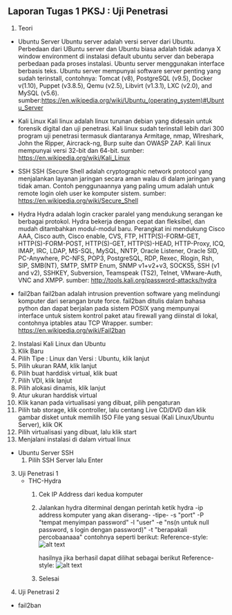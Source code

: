 
Laporan Tugas 1 PKSJ : Uji Penetrasi
------------------------------------

1. Teori
 * Ubuntu Server
    Ubuntu server adalah versi server dari Ubuntu. Perbedaan dari UBuntu server dan Ubuntu biasa adalah tidak adanya X window environment di instalasi default ubuntu server dan beberapa perbedaan pada proses instalasi. Ubuntu server menggunakan interface berbasis teks. Ubuntu server mempunyai software server penting yang sudah terinstall, contohnya: Tomcat (v8), PostgreSQL (v9.5), Docker v(1.10), Puppet (v3.8.5), Qemu (v2.5), Libvirt (v1.3.1), LXC (v2.0), and MySQL (v5.6). sumber:https://en.wikipedia.org/wiki/Ubuntu_(operating_system)#Ubuntu_Server
 
 * Kali Linux
    Kali linux adalah linux turunan debian yang didesain untuk forensik digital dan uji penetrasi. Kali linux sudah terinstall lebih dari 300 program uji penetrasi termasuk diantaranya Armitage, nmap, WIreshark, John the Ripper, Aircrack-ng, Burp suite dan OWASP ZAP. Kali linux mempunyai versi 32-bit dan 64-bit. sumber: https://en.wikipedia.org/wiki/Kali_Linux
 
 * SSH
    SSH (Secure Shell adalah cryptographic network protocol yang menjalankan layanan jaringan secara aman walau di dalam jaringan yang tidak aman. Contoh penggunaannya yang paling umum adalah untuk remote login oleh user ke komputer sistem. sumber: https://en.wikipedia.org/wiki/Secure_Shell
 
 * Hydra
    Hydra adalah login cracker paralel yang mendukung serangan ke berbagai protokol. Hydra bekerja dengan cepat dan fleksibel, dan mudah ditambahkan modul-modul baru. Perangkat ini mendukung Cisco AAA, Cisco auth, Cisco enable, CVS, FTP, HTTP(S)-FORM-GET, HTTP(S)-FORM-POST, HTTP(S)-GET, HTTP(S)-HEAD, HTTP-Proxy, ICQ, IMAP, IRC, LDAP, MS-SQL, MySQL, NNTP, Oracle Listener, Oracle SID, PC-Anywhere, PC-NFS, POP3, PostgreSQL, RDP, Rexec, Rlogin, Rsh, SIP, SMB(NT), SMTP, SMTP Enum, SNMP v1+v2+v3, SOCKS5, SSH (v1 and v2), SSHKEY, Subversion, Teamspeak (TS2), Telnet, VMware-Auth, VNC and XMPP. sumber: http://tools.kali.org/password-attacks/hydra
    
 * fail2ban
    fail2ban adalah intrusion prevention software yang melindungi komputer dari serangan brute force. fail2ban ditulis dalam bahasa python dan dapat berjalan pada sistem POSIX yang mempunyai interface untuk sistem kontrol paket atau firewall yang diinstal di lokal, contohnya iptables atau TCP Wrapper. sumber: https://en.wikipedia.org/wiki/Fail2ban
 
2. Instalasi Kali Linux dan Ubuntu
  1. Klik Baru
  2. Pilih Tipe : Linux dan Versi : Ubuntu, klik lanjut
  3. Pilih ukuran RAM, klik lanjut
  4. Pilih buat harddisk virtual, klik buat
  5. Pilih VDI, klik lanjut
  6. Pilih alokasi dinamis, klik lanjut
  7. Atur ukuran harddisk virtual
  8. Klik kanan pada virtualisasi yang dibuat, pilih pengaturan
  9. Pilih tab storage, klik controller, lalu centang Live CD/DVD dan klik gambar disket untuk memilih ISO File yang sesuai (Kali Linux/Ubuntu Server), klik OK
  10. Pilih virtualisasi yang dibuat, lalu klik start
  11. Menjalani instalasi di dalam virtual linux
  * Ubuntu Server SSH
      1. Pilih SSH Server lalu Enter
3. Uji Penetrasi 1
    * THC-Hydra
      1. Cek IP Address dari kedua komputer
      2. Jalankan hydra diterminal dengan perintah
            ketik hydra -ip address komputer yang akan diserang- -tipe- -s "port" -P "tempat menyimpan password" -l "user" -e "ns(n untuk null password, s login dengan password)" -t "berapakali percobaanaaa"
            contohnya seperti berikut:
            Reference-style: 
            ![alt text][logo]

            [logo]: https://github.com/atmazzerexe/PKSJ-PojokKhilaf/blob/master/Gambar/2016-09-24_21-50-23.png "Input hydra"
            
            hasilnya jika berhasil dapat dilihat sebagai berikut
            Reference-style: 
            ![alt text][hasilHydra]

            [hasilHydra]: https://github.com/atmazzerexe/PKSJ-PojokKhilaf/blob/master/Gambar/2016-09-24_21-53-13.png "hasil hydra"
            
      3. Selesai
4. Uji Penetrasi 2
  * fail2ban
